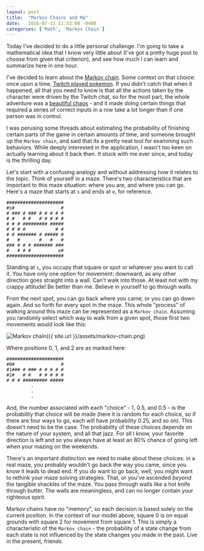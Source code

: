 ```yaml
---
layout: post
title:  "Markov Chains and Me"
date:   2016-07-11 11:53:00 -0400
categories: ['Math', 'Markov Chain']
---
```


Today I've decided to do a little personal challenge. I'm going to take a mathematical idea that I know very little about (I've got a pretty huge pool to choose from given that criterion), and see how much I can learn and summarize here in one hour.

I've decided to learn about the [Markov chain]. Some context on that choice: once upon a time, [Twitch played pokemon]. If you didn't catch that when it happened, all that you need to know is that all the actions taken by the character were driven by the Twitch chat, so for the most part, the whole adventure was a [beautiful chaos] - and it made doing certain things that required a series of correct inputs in a row take a lot longer than if one person was in control.

I was perusing some threads about estimating the probability of finishing certain parts of the game in certain amounts of time, and someone brought up the `Markov chain`, and said that its a pretty neat tool for examining such behaviors. While deeply interested in the application, I wasn't too keen on actually learning about it back then. It stuck with me ever since, and today is the thrilling day.

Let's start with a confusing analogy and without addressing how it relates to the topic. Think of yourself in a maze. There's two characteristics that are important to this maze situation: where you are, and where you can go. Here's a maze that starts at `s` and ends at `e`, for reference.

```
#####################
#s#                 #
# ### # ### # # # # #
# #   # #   # # # # #
# # # ######### #####
# # # #           # #
# # ####### # ##### #
#   #       #   #   #
### # # # ####### ###
#   # # #          e#
#####################
```

Standing at `s`, you occupy that square or spot or whatever you want to call it. You have only one option for movement: downward, as any other direction goes straight into a wall. Can't walk into those. At least not with my crappy attitude! Be better than me. Believe in yourself to go through walls.

From the next spot, you can go back where you came, or you can go down again. And so forth for every spot in the maze. This whole "process" of walking around this maze can be represented as a `Markov chain`. Assuming you randomly select which way to walk from a given spot, those first two movements would look like this:

![Markov chain]({{ site.url }}/assets/markov-chain.png)

Where positions 0, 1, and 2 are as marked here:

```
#####################
#0#                 #
#1### # ### # # # # #
#2#   # #   # # # # #
# # # ######### #####
         .
         .
         .
```

And, the number associated with each "choice" - 1, 0.5, and 0.5 - is the probability that choice will be made (here it is random for each choice, so if there are four ways to go, each will have probability 0.25, and so on). This doesn't need to be the case. The probability of these choices depends on the nature of your system, and all that jazz. For all I know, your favorite direction is left and so you always have at least an 80% chance of going left when your mazing on the weekends.

There's an important distinction we need to make about these choices: in a real maze, you probably wouldn't go back the way you came, since you know it leads to dead end. If you do want to go back, well, you might want to rethink your maze solving strategies. That, or you've ascended _beyond_ the tangible shackles of the maze. You pass through walls like a hot knife through butter. The walls are meaningless, and can no longer contain your righteous spirit.

Markov chains have no "memory", so each decision is based solely on the current position. In the context of our model above, square 0 is on equal grounds with square 2 for movement from square 1. This is simply a characteristic of the `Markov chain` - the probability of a state change from each state is not influenced by the state changes you made in the past. Live in the present, friends.

[Twitch played pokemon]: https://www.youtube.com/watch?v=c6hmslQ90C8
[beautiful chaos]: https://www.youtube.com/watch?v=pTA0DSfrGZ0
[Markov chain]: https://en.wikipedia.org/wiki/Markov_chain
